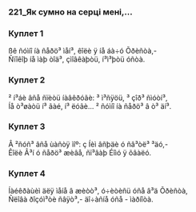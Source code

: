 ### 221_Як сумно на серці мені,...
### Куплет 1
ßê ñóìíî íà ñåðö³ ìåí³, êîëè ÿ íå áà÷ó Õðèñòà,-<br/>Ñïîêîþ íå ìàþ òîä³, çìîâêàþòü, í³ì³þòü óñòà.
### Куплет 2
² í³áè âñå ñïèòü íàâêðóãè: ³ ì³ñÿöü, ³ çîð³ ñìóòí³,<br/>Íå ò³øàòü í³ ãàé, í³ ëóãè... ² ñóìíî íà ñåðö³ â ò³ äí³.
### Куплет 3
Â ²ñóñ³ âñå ùàñòÿ ìîº: ç Íèì âñþäè ó ñâ³òë³ ³äó,-<br/>Êîëè Â³í ó ñåðö³ æèâå, ñï³âàþ Éîìó ÿ õâàëó.
### Куплет 4
Íàéêðàùèì äëÿ ìåíå â æèòò³, ó÷èòèñü óñå â³ä Õðèñòà, <br/>Ñëîâà ðîçóì³òè ñâÿò³,- äî÷àñíå óñå - ìàðíîòà.
